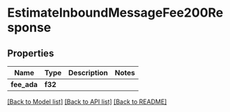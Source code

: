 # EstimateInboundMessageFee200Response

## Properties

Name | Type | Description | Notes
------------ | ------------- | ------------- | -------------
**fee_ada** | **f32** |  | 

[[Back to Model list]](../README.md#documentation-for-models) [[Back to API list]](../README.md#documentation-for-api-endpoints) [[Back to README]](../README.md)


